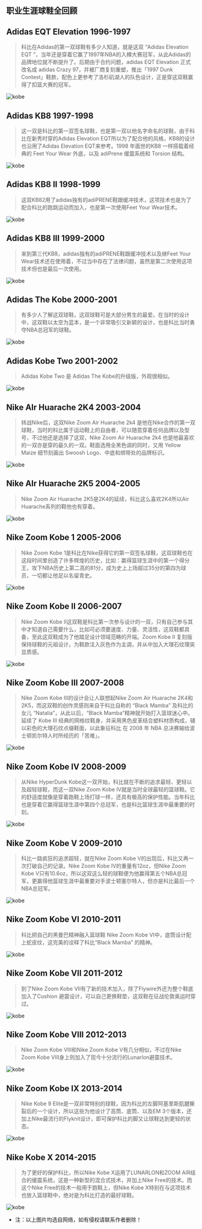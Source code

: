 ##  职业生涯球鞋全回顾

##  Adidas EQT Elevation 1996-1997

> 科比在Adidas的第一双球鞋有多少人知道，就是这双 “Adidas Elevation EQT ”，当年还是穿着它赢了1997年NBA的入樽大赛冠军，从此Adidas的品牌地位就不断提升了。后期由于合约问题，adidas EQT Elevation 正式改名成 adidas Crazy 97，并被厂商复刻重塑，推出「1997 Dunk Contest」鞋款，配色上更参考了洛杉矶湖人的队色设计，正是穿这双鞋赢得了扣篮大赛的冠军。

![kobe](//coolcdn.igetcool.com/p/2020/8/a8e2333dc2baa49372064a7a3a1f6760.jpg?_640x455.jpg)

##  Adidas KB8 1997-1998

> 这一双是科比的第一双签名球鞋，也是第一双以他名字命名的球鞋，由于科比在新秀时穿的Adidas Elevation EQT所以为了配合他的风格，KB8的设计也沿用了Adidas Elevation EQT来参考。1998 年面世的KB8 一样搭载着经典的 Feet Your Wear 外底，以及 adiPrene 缓震系统和 Torsion 结构。

![kobe](//coolcdn.igetcool.com/p/2020/8/f424de58ba329b74e05b5e50026779da.jpg?_640x404.jpg)

##  Adidas KB8 II 1998-1999

> 这双KB82用了adidas独有的adiPRENE鞋跟缓冲技术，这项技术也是为了配合科比的跑跳运动而加入，也是第一次使用Feet Your Wear技术。

![kobe](//coolcdn.igetcool.com/p/2020/8/7b150bceb3426e0581c2c7b5e3fca87d.jpg?_640x397.jpg)

##  Adidas KB8 III 1999-2000

> 来到第三代KB8，adidas独有的adiPRENE鞋跟缓冲技术以及继Feet Your Wear技术还在使用着，不过当中存在了法律问题，虽然是第二次使用这项技术但也是最后一次使用。

![kobe](//coolcdn.igetcool.com/p/2020/8/c81cc070d1001620ea58f387abad6300.jpg?_640x379.jpg)

##  Adidas The Kobe 2000-2001

> 有多少人了解这双球鞋，这双球鞋可是大部分男生的最爱。在当时的设计中，这双鞋以太空为蓝本，是一个非常吸引又新颖的设计，也是科比当时勇夺NBA总冠军的球鞋。

![kobe](//coolcdn.igetcool.com/p/2020/8/1fd3fd3c1a3d01a8acdc2d0f3fa46108.jpg?_640x452.jpg)

##  Adidas Kobe Two 2001-2002

> Adidas Kobe Two 是 Adidas The Kobe的升级版，外观很相似。

![kobe](//coolcdn.igetcool.com/p/2020/8/9366ee80dcefacaa7d716e2e4722d2ac.jpg?_640x403.jpg)

##  Nike AIr Huarache 2K4 2003-2004

> 转战Nike后，这双Nike Zoom Air Huarache 2k4 是他在Nike合作的第一双球鞋，当时的科比属于运动鞋上的自由者，可以随意穿着任何品牌以及型号，不过他还是选择了这双，Nike Zoom Air Huarache 2k4 也是他最喜欢的一双亦是穿的最久的一双。鞋面选用全黑色调的同时，又用 Yellow Maize 细节刻画出 Swoosh Logo、中底和绑带处的品牌标识。

![kobe](//coolcdn.igetcool.com/p/2020/8/d76e931a3b7b9f7b49447e1472573b69.jpg?_640x434.jpg)

##  Nike AIr Huarache 2K5 2004-2005

> Nike Zoom Air Huarache 2K5是2K4的延续，科比这么喜欢2K4所以Air Huarache系列的鞋他也有穿着。

![kobe](//coolcdn.igetcool.com/p/2020/8/15baf0d1a0e1776aad75bca3e1111e13.jpg?_640x378.jpg)

##  Nike Zoom Kobe 1 2005-2006

> Nike Zoom Kobe 1是科比在Nike获得它的第一双签名球鞋，这双球鞋也在这段时间里创造了许多辉煌的历史，比如：赢得篮球生涯中的第一个得分王，攻下NBA历史上第二高的81分，成为史上上场超过35分的第四为球员，一切都让他足以名留青史。

![kobe](//coolcdn.igetcool.com/p/2020/8/53672fb34a0f12c3488526e8d1ebbe7a.jpg?_640x382.jpg)

##  Nike Zoom Kobe II 2006-2007

> Nike Zoom Kobe II这双鞋是科比第一次参与设计的一双，只有自己参与其中才知道自己需要什么，比如可必须要速度、力量、灵活性，这双鞋都具备，至此这双鞋成为了他踏足设计领域范畴的开端。Zoom Kobe II 复刻版保持球鞋的元祖设计，为鞋款注入灰色作为主调，并从中加入大理石纹理突显质感。

![kobe](//coolcdn.igetcool.com/p/2020/8/d7dea77b7c1a5bb26e07a11f4c2c7177.jpg?_640x424.jpg)

##  Nike Zoom Kobe III 2007-2008

> Nike Zoom Kobe III的设计会让人联想起Nike Zoom Air Huarache 2K4和2K5，而这双鞋的创作灵感则来自于科比自称的 “Black Mamba” 及科比的女儿 “Natalia”，从此以后，“Black Mamba”精神就开始打入篮球迷心中。延续了 Kobe III 经典的网格纹鞋身，并采用黑色皮革结合塑料材质构成，辅以彩色的大理石纹点缀鞋面，以此象征科比 在 2008 年 NBA 总决赛输给波士顿凯尔特人时所经历的「苦难」。

![kobe](//coolcdn.igetcool.com/p/2020/8/5a5368c9142fda14b060e9f2607c6ba6.jpg?_640x437.jpg)

##  Nike Zoom Kobe IV 2008-2009

> 从Nike HyperDunk Kobe这一双开始，科比就在不断的追求最轻、更轻以及超轻球鞋，而这一双Nike Zoom Kobe IV就是当时全球最轻的篮球鞋。它的舒适度就像是穿着跑鞋上场打球一样，还具有极高的保护性能。当年科比也是穿着它赢得篮球生涯中第四个总冠军，也是科比篮球生涯中最重要的时刻。

![kobe](//coolcdn.igetcool.com/p/2020/8/3a93f74529123c22d1b90d6e47fc23e8.jpg?_640x399.jpg)

##  Nike Zoom Kobe V 2009-2010

> 科比一路疯狂的追求超轻，就在Nike Zoom Kobe V的出现后，科比又再一次打破自己的记录。Nike Zoom Kobe IV的重量有12oz，但Nike Zoom Kobe V只有10.6oz，所以这双这么轻的球鞋便为他赢得第五个NBA总冠军，更赢得他篮球生涯中最重要对手波士顿塞尔特人，但亦是科比最后一个NBA总冠军。

![kobe](//coolcdn.igetcool.com/p/2020/8/ba04fdf109b78dc488e6cca2eda6075e.jpg?_640x457.jpg)

##  Nike Zoom Kobe VI 2010-2011

> 科比把自己的黑曼巴精神融入篮球鞋 Nike Zoom Kobe VI中，底筒设计配上蛇皮纹，这完美的诠释了科比“Black Mamba” 的精神。

![kobe](//coolcdn.igetcool.com/p/2020/8/140ac75d92f7cded1cbfc234a3491f7d.jpg?_640x449.jpg)

##  Nike Zoom Kobe VII 2011-2012

> 到了Nike Zoom Kobe VII有了新的技术加入，除了Flywire外还为整个鞋底加入了Cushion 避震设计，可以自己更换鞋垫，这双鞋在征战伦敦奥运时穿过。

![kobe](//coolcdn.igetcool.com/p/2020/8/68ba8dda165ebf69b479769349210f15.jpg?_640x425.jpg)

##  Nike Zoom Kobe VIII 2012-2013

> Nike Zoom Kobe VIII和Nike Zoom Kobe V有几分相似，不过在Nike Zoom Kobe VIII身上则加入了现今十分流行的Lunarlon避震技术。

![kobe](//coolcdn.igetcool.com/p/2020/8/49bdfb389eb902e2668258ab024bad26.jpg?_640x383.jpg)

##  Nike Zoom Kobe IX 2013-2014

> Nike Kobe 9 Elite是一双非常特别的球鞋，因为科比的左脚阿基里斯肌腱撕裂后的一个设计，所以这些为他设计了高筒、底筒、以及EM 3个版本，还加上Nike最流行的Flyknit设计，即可保护科比的脚又让球鞋达到更轻的状态。

![kobe](//coolcdn.igetcool.com/p/2020/8/6bbd67d4992bc72ebe0504997d79028b.jpg?_640x426.jpg)

##  Nike Kobe X 2014-2015

> 为了更好的保护科比，所以Nike Kobe X运用了LUNARLON和ZOOM AIR结合的缓震系统，这是一种新型的混合式技术，并加上Nike Free的技术。而这个Nike Free的技术一般用于跑鞋上，但Nike Kobe X特别在与这项技术也放入篮球鞋中，绝对是为科比打造的最好球鞋。

![kobe](//coolcdn.igetcool.com/p/2020/8/59529401dd7394ddcc2c27752c4d1760.jpg?_640x438.jpg)

- 注：以上图片均选自网络，如有侵权请联系作者删除！